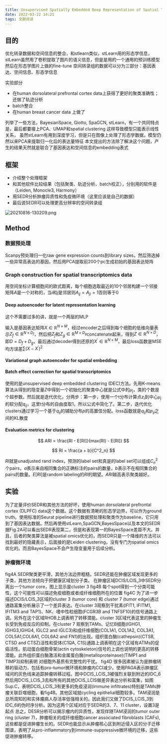 ```yaml
---
title: Unsupervised Spatially Embedded Deep Representation of Spatial Transcriptomics
date: 2022-03-22 14:21
tags: 文献阅读
---
```


## 目的
优化转录数据和空间信息的整合，和stlearn类似，stLearn用的形态学信息，stLearn虽然用了卷积提取了图片的语义信息，但是是用的一个通用的预训练模型然后在形态学图片上做的fine-tune
空间转录组的数据可以分为三部分：基因表达、空间信息、形态学信息

<!-- more -->
实验部分
- 在human dorsolateral prefrontal cortex data上获得了更好的聚类准确性；还做了轨迹分析
- batch整合
- 在human breast cancer data 上做了

列举了一些方法，BayesianSpace, Giotto, SpaGCN, stLearn，有一个共同特点是，最后都要接上PCA、UMAP和spatial clustering
这样导致模型只能表示线性关系， 虽然stLearn有用到深度学习，但是只在图像上处理了形态学数据，模型仍然以来PCA来提取归一化后的表达量特征
本文提出的方法除了解决这个问题，产生的结果天然就是联合了基因表达和空间信息的embedding表式

## 框架

- 介绍整个处理框架
- 和其他软件比较结果（包括聚类、轨迹分析、batch校正），分别用的软件是（Leiden, Monocle3, Harmony）
- 用SEDR分析肿瘤异质性和免疫微环境（这里应该是自己的数据）
- 最后说SEDR可以处理更高分辨率的空间转录组

![20210816-130209.png](https://tianchi-public.oss-cn-hangzhou.aliyuncs.com/public/files/forum/167803382488030421678033823622.png)



## Method 

### 数据预处理

Scanpy预处理归一化raw gene expression counts到library sizes，然后筛选掉一些异常高表达的基因，然后用PCA提取前200个pc生成初始的基因表达矩阵

### Graph construction for spatial transcriptomics data

用空间坐标计算细胞间的欧式距离，每个细胞选取最近的10个邻居构建一个邻接矩阵$A$是一个对称的，当$i$和$j$是邻居则$A_{ij}=A_{ji}=1$否则等于0

#### Deep autoencoder for latent representation learning

这个不需要过多的讲，就是一个两层的MLP

输入是基因表达矩阵$X \in \mathbb{R}^{N \times M}$，经过encoder之后得到每个细胞的低维向量表示$Z_f \in \mathbb{R}^{N \times D_f}$，然后把$Z_f$和$Z_g \in \mathbb{R}^{M \times D_g}$concatenate起来，得到$Z \in \mathbb{R}^{N \times D}$，即$D = D_f + D_g$，最后通过decoder得到还原的$X^{\prime} \in \mathbb{R}^{N \times M}$，最后loss函数是MSE均方误差$\sum (X - X^{\prime})^2$

#### Variational graph autoencoder for spatial embedding

#### Batch effect correction for spatial transcriptomics

使用的是unsupervised deep embedded clustering (DEC)方法。先用K-means算法从得到的隐变量$Z$中得到一个初始化的聚类中心就是公式中的$\mu_j$，类的个数是个超参数。然后就是迭代优化，分两步：第一步，使用一个t分布计算点$z_i$到中心$\mu_j$的软分配$q_{ij}$，这里t分布的自由度取1，所以公式中简化了。第二步，迭代优化clusters通过学习一个基于$q_{ij}$的辅助分布$p$的高置信分配。loss函数就是$q_{ij}$和$p_{ij}$之间的KL散度

#### Evaluation metrics for clustering

$$ ARI = \frac{RI - E[RI]}{max(RI) - E[RI]} $$

$$ RI = \frac{a + b}{C^2_n} $$

$RI$就是unadjusted rand index，预测的label set和真是的label set可以组成$C_n^2$个pairs，$a$表示来自相同集合的正确标注的pairs的数量，$b$表示不在相同集合的pairs的数量。$E[RI]$是random labeling的$RI$的期望。$ARI$越高表示聚类越好。




## 实验
为了定量评价SEDR和其他方法的好坏，使用human dorsolateral prefrontal cortex (DLPFC) data这个数据。这个数据有清晰的形态学边界，可以作为ground truth。使用标准的Seurat pipeline进行数据预处理和聚类作为baseline，它只用到了基因表达数据。然后再使用stLearn,SpaGCN,BayesSpace以及本文的SEDR
据Fig.2A可以看出SEDR表现第二，但是和表现第一的BayesSpace差距不大。并且，后者的聚类算法是被spatial omics优化的，而SEDR只是一个降维的方法可以找到最好的隐藏表示，后面接的是Leiden clustering，没有专门为spatial omics优化的。而且BayesSpace不会产生隐变量用于后续分析。

### 肿瘤微环境
fig4A
SEDR聚类更平滑，其他方法边界粗糙。SEDR还能在肿瘤区域发现更多的子类，其他方法倾向于把健康区域划分子类。
在肿瘤区域DCIS/LCIS_3中SEDR分离出一个tumor core，图上显示是cluster 3
fig4B
每个spot得到一个分类可能性，这个可能性可以描述免疫细胞或者成纤维细胞所在的位置
fig4C
为了进一步描述DCIS/LCIS_3区域的cluster 3 (tumor core) 和 cluster 7 (tumor edge)通过通路富集分析展示了一个差异表达。在cluster 3观察到干扰素(IFIT1, IFITM1, IFITM3 and TAP1)、NK、嗜中性粒细胞(FCGR3B and TNFSF10)的信号通路上调。另外在这个区域RHOB上调表明了转移潜能。cluster 3区域代表这里的肿瘤生长受到免疫反应的抑制。在cluster 7 观察到TAMs、记忆B细胞(IGHG1, IGHG3,IGHG4, IGLC2 and IGLC3)和成纤维细胞(COL1A1, COL1A2, COL3A1, COL5A1,COL6A1, COL6A2 and FN1)的出现。组织蛋白酶(cathepsin)(CTSB, CTSD and CTSZ)活性和受体(C1QA, C1S)通路上调表明在这个区域有ATMs的促癌活性。肌动蛋白细胞骨架(actin cytoskeleton)信号的上调也说明的更高的转移潜能。此外组织蛋白酶激活和金属蛋白酶(metalloproteinase)(TIMP1 and TIMP3)抑制表明 对细胞外基质有完整性的干扰。
fig4D
很多因素被认为是肿瘤转移的驱动力，包括有pro-tumor微环境和肿瘤内CCI减少。使用PAGA表示肿瘤区域间的灰色线来追踪肿瘤转移过程。图中DCIS_LCIS_3被强烈关联到附近的IDC_6
然后用DCIS_LCIS_3去和所有的其他DCIS_LCIS做差异表达分析和富集，如图Sup.C，表明DCIS_LCIS_3有更多的免疫浸润(immune infiltrates)特别是TAMs肿瘤关联巨噬细胞，看fig4B。其他区域就cycling epithelial细胞较多。TAM浸润是总所周知的和实体瘤病人存活率低强相关的。因此我们又做了DCIS_LCIS_3到IDC_6的伪时序分析。因为这两个区域对应于SEDR的3、7、11 cluster，设置3是起点
总之，DESR分析可以揭示瘤内的异质性，发现伴随TAM浸润的tumor outer ring (cluster 7)，肿瘤相关的成纤维细胞cancer associated fibroblasts (CAFs),这些都是促进肿瘤生长的。SEDR也能显示从肿瘤核心区到附近侵入区的分子迁移图谱，表明了从pro-inflammatory到immune-suppressive微环境的迁移，这些促进肿瘤转移。


